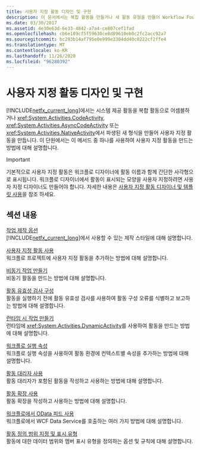 ```yaml
---
title: 사용자 지정 활동 디자인 및 구현
description: 이 문서에서는 복합 활동을 만들거나 새 활동 유형을 만들어 Workflow Foundation에서 사용자 지정 활동을 만드는 데 필요한 리소스를 제공 합니다.
ms.date: 03/30/2017
ms.assetid: 4e30e63d-6e33-4842-a7a4-ce807cef1fad
ms.openlocfilehash: cb6e189cf5f59630ce8d89610eb0c2fc2acc92a7
ms.sourcegitcommit: bc293b14af795e0e999e3304dd40c0222cf2ffe4
ms.translationtype: MT
ms.contentlocale: ko-KR
ms.lasthandoff: 11/26/2020
ms.locfileid: "96280392"
---
```

# <a name="designing-and-implementing-custom-activities"></a>사용자 지정 활동 디자인 및 구현

[!INCLUDE[netfx_current_long](../../../includes/netfx-current-long-md.md)]에서는 시스템 제공 활동을 복합 활동으로 어셈블하거나 <xref:System.Activities.CodeActivity>, <xref:System.Activities.AsyncCodeActivity> 또는 <xref:System.Activities.NativeActivity>에서 파생된 새 형식을 만들어 사용자 지정 활동을 만듭니다. 이 단원에서는 이 메서드 중 하나를 사용하여 사용자 지정 활동을 만드는 방법에 대해 설명합니다.  
  
> [!IMPORTANT]
> 기본적으로 사용자 지정 활동은 워크플로 디자이너에 활동 이름과 함께 간단한 사각형으로 표시됩니다. 워크플로 디자이너에서 활동이 표시되는 모양을 사용자 지정하려면 사용자 지정 디자이너도 만들어야 합니다. 자세한 내용은 [사용자 지정 활동 디자이너 및 템플릿 사용](using-custom-activity-designers-and-templates.md)을 참조 하세요.  
  
## <a name="in-this-section"></a>섹션 내용  

 [작업 제작 옵션](activity-authoring-options-in-wf.md)  
 [!INCLUDE[netfx_current_long](../../../includes/netfx-current-long-md.md)]에서 사용할 수 있는 제작 스타일에 대해 설명합니다.  
  
 [사용자 지정 활동 사용](using-a-custom-activity.md)  
 워크플로 프로젝트에 사용자 지정 활동을 추가하는 방법에 대해 설명합니다.  
  
  [비동기 작업 만들기](creating-asynchronous-activities-in-wf.md)  
 비동기 활동을 만드는 방법에 대해 설명합니다.  
  
 [활동 유효성 검사 구성](configuring-activity-validation.md)  
 활동을 실행하기 전에 활동 유효성 검사를 사용하여 활동 구성 오류를 식별하고 보고하는 방법에 대해 설명합니다.  
  
 [런타임 시 작업 만들기](creating-an-activity-at-runtime-with-dynamicactivity.md)  
 런타임에 <xref:System.Activities.DynamicActivity>를 사용하여 활동을 만드는 방법에 대해 설명합니다.  
  
 [워크플로 실행 속성](workflow-execution-properties.md)  
 워크플로 실행 속성을 사용하여 활동 환경에 컨텍스트별 속성을 추가하는 방법에 대해 설명합니다.  
  
 [활동 대리자 사용](using-activity-delegates.md)  
 활동 대리자가 포함된 활동을 작성하고 사용하는 방법에 대해 설명합니다.
  
 [활동 확장 사용](using-activity-extensions.md)  
 활동 확장을 작성하고 사용하는 방법에 대해 설명합니다.  
  
 [워크플로에서 OData 피드 사용](consuming-odata-feeds-from-a-workflow.md)  
 워크플로에서 WCF Data Service를 호출하는 여러 가지 방법에 대해 설명합니다.  
  
 [활동 정의 범위 지정 및 표시 유형](activity-definition-scoping-and-visibility.md)  
 활동에 대한 데이터 범위와 멤버 표시 유형을 정의하는 옵션 및 규칙에 대해 설명합니다.
